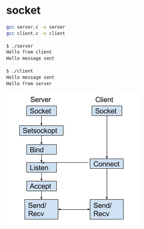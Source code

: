 # socket
```bash
gcc server.c -o server
gcc client.c -o client

$ ./server
Hello from client
Hello message sent

$ ./client
Hello message sent
Hello from server
```
![image](https://github.com/cly1213/socket/blob/master/Socket.jpg)
